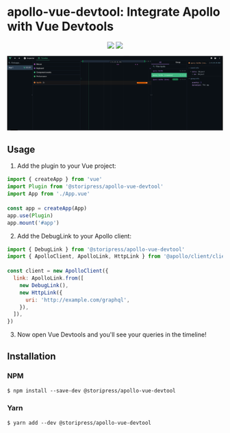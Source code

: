 # apollo-vue-devtool: Integrate Apollo with Vue Devtools

<p align="center">
    <a href="https://codeclimate.com/github/storipress/apollo-vue-devtools/maintainability"><img src="https://api.codeclimate.com/v1/badges/2fbe8efb091e0ae30c69/maintainability" /></a>
    <a href="https://codeclimate.com/github/storipress/apollo-vue-devtools/test_coverage"><img src="https://api.codeclimate.com/v1/badges/2fbe8efb091e0ae30c69/test_coverage" /></a>
 </p>


![](./example/src/assets/timeline.png)

## Usage

1. Add the plugin to your Vue project:
```js
import { createApp } from 'vue'
import Plugin from '@storipress/apollo-vue-devtool'
import App from './App.vue'

const app = createApp(App)
app.use(Plugin)
app.mount('#app')
```

2. Add the DebugLink to your Apollo client:

```js
import { DebugLink } from '@storipress/apollo-vue-devtool'
import { ApolloClient, ApolloLink, HttpLink } from '@apollo/client/client'

const client = new ApolloClient({
  link: ApolloLink.from([
    new DebugLink(),
    new HttpLink({
      uri: 'http://example.com/graphql',
    }),
  ]),
})
```

3. Now open Vue Devtools and you'll see your queries in the timeline!

## Installation

### NPM

```shell
$ npm install --save-dev @storipress/apollo-vue-devtool
```

### Yarn

```shell
$ yarn add --dev @storipress/apollo-vue-devtool
```
